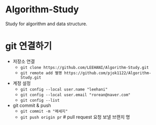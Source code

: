 # Algorithm-Study

Study for algorithm and data structure.

# git 연결하기

- 저장소 연결
  - `git clone https://github.com/LEEHANI/Algorithm-Study.git`
  - `git remote add 별명 https://github.com/pjok1122/Algorithm-Study.git`
- 계정 설정
  - `git config --local user.name "leehani"`
  - `git config --local user.email "rorean@naver.com"`
  - `git config --list`
- git commit & push
  - `git commit -m "메세지"`
  - `git push origin pr` # pull request 요청 보낼 브랜치 명
